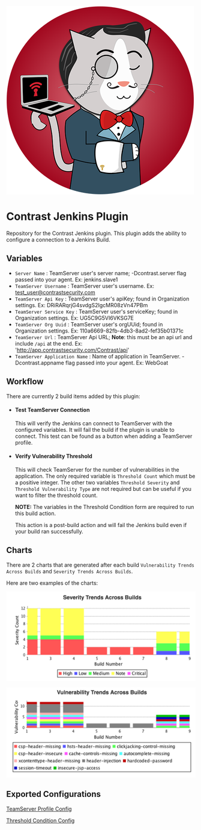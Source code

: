 <!--Jenkins Cat -->
![Jenkins Cat](img/jenkins-cat.png "Jenkins Cat" )

# Contrast Jenkins Plugin

Repository for the Contrast Jenkins plugin. This plugin adds the ability to configure a connection to a Jenkins Build.

## Variables

* `Server Name`                 : TeamServer user's server name; -Dcontrast.server flag passed into your agent. Ex: jenkins.slave1
* `TeamServer Username`         : TeamServer user's username. Ex: test_user@contrastsecurity.com
* `TeamServer Api Key`          : TeamServer user's apiKey; found in Organization settings. Ex: DRiRARqrjG4svdgS2IgcMR08zVn47PBm
* `TeamServer Service Key`      : TeamServer user's serviceKey; found in Organization settings. Ex: UG5C9G5VI6VKSG7E
* `TeamServer Org Uuid`         : TeamServer user's orgUUid; found in Organization settings. Ex: 110a6669-82fb-4db3-8ad2-fef35b01371c
* `TeamServer Url`              : TeamServer Api URL; **Note**: this must be an api url and include `/api` at the end. Ex: 'http://app.contrastsecurity.com/Contrast/api'
* `TeamServer Application Name` : Name of application in TeamServer. -Dcontrast.appname flag passed into your agent. Ex: WebGoat

## Workflow

There are currently 2 build items added by this plugin:

* #### Test TeamServer Connection

    This will verify the Jenkins can connect to TeamServer with the configured variables. It will fail the build if the plugin is unable to connect. This test can be found as a button when adding a TeamServer profile.

* #### Verify Vulnerability Threshold 

    This will check TeamServer for the number of vulnerabilities in the application. The only required variable is `Threshold Count` which must be a positive integer. The other two variables `Threshold Severity` and `Threshold Vulnerability Type` are not required but can be useful if you want to filter the threshold count.
    
    **NOTE:** The variables in the Threshold Condition form are required to run this build action.
    
    This action is a post-build action and will fail the Jenkins build even if your build ran successfully.
    
## Charts

There are 2 charts that are generated after each build `Vulnerability Trends Across Builds` and `Severity Trends Across Builds`.

Here are two examples of the charts:

![Severity Trends Across Builds](severity_trends.png)

![Vulnerability Trends Across Builds](vuln_trends.png)

## Exported Configurations

[TeamServer Profile Config](contrastPluginConfig.xml)

[Threshold Condition Config](vulnerabilityTrendRecorderConfig.xml)

